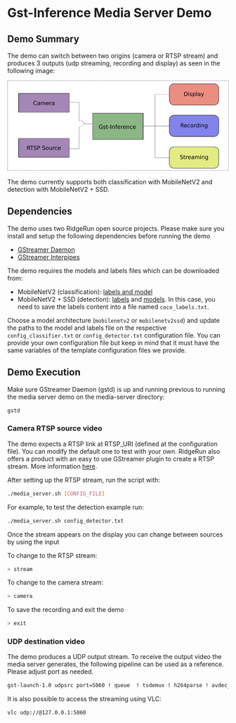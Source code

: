 # Gst-Inference Media Server Demo

## Demo Summary

The demo can switch between two origins (camera or RTSP stream) and produces 3 outputs (udp streaming, recording and display) as seen in the following image:

![Demo Pipeline Structure](rsrc/demo.png?raw=true "Demo Pipeline Structure")

The demo currently supports both classification with MobileNetV2 and detection
with MobileNetV2 + SSD.

## Dependencies
The demo uses two RidgeRun open source projects. Please make sure you install and setup the following dependencies before running the demo

* [GStreamer Daemon](https://developer.ridgerun.com/wiki/index.php?title=GStreamer_Daemon_-_Building_GStreamer_Daemon)
* [GStreamer Interpipes](https://developer.ridgerun.com/wiki/index.php?title=GstInterpipe_-_Building_and_Installation_Guide)

The demo requires the models and labels files which can be downloaded from:

* MobileNetV2 (classification): [labels and model](https://coral.ai/models/)
* MobileNetV2 + SSD (detection): [labels](https://developer.ridgerun.com/wiki/index.php?title=Coral_MobilenetV2SSD_COCO_labels) and [models](https://coral.ai/models/).
In this case, you need to save the labels content into a file named ``coco_labels.txt``.

Choose a model architecture (``mobilenetv2`` or ``mobilenetv2ssd``) and update the paths to the model and labels file on the respective  ``config_classifier.txt`` or ``config_detector.txt`` configuration
file. You can provide your own configuration file but keep in mind that it must have the same variables of the template configuration files we provide.

## Demo Execution

Make sure GStreamer Daemon (gstd) is up and running previous to running the media server demo on the media-server directory:
```bash
gstd
```

### Camera RTSP source video
The demo expects a RTSP link at RTSP_URI (defined at the configuration file).
You can modify the default one to test with your own. RidgeRun also offers a product with an easy to use GStreamer plugin to create a RTSP stream. More information [here](https://developer.ridgerun.com/wiki/index.php?title=GstRtspSink).


After setting up the RTSP stream, run the script with:

```bash
./media_server.sh [CONFIG_FILE]
```

For example, to test the detection example run:

```bash
./media_server.sh config_detector.txt
```

Once the stream appears on the display you can change between sources by using the input 

To change to the RTSP stream:
```bash
> stream
```

To change to the camera stream:
```bash
> camera
```

To save the recording and exit the demo
```bash
> exit
```

### UDP destination video
The demo produces a UDP output stream. To receive the output video the media server generates, the following pipeline can be used as a reference. Please adjust port as needed.

```bash
gst-launch-1.0 udpsrc port=5060 ! queue  ! tsdemux ! h264parse ! avdec_h264 ! queue ! videoconvert ! autovideosink
```

It is also possible to access the streaming using VLC:
```bash
vlc udp://@127.0.0.1:5060
```